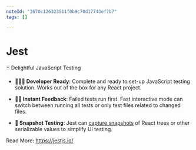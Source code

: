 ```yaml
---
noteId: "3670c126323511f0b9c70d17743ef7b7"
tags: []

---
```


# Jest

🃏 Delightful JavaScript Testing

- **👩🏻‍💻 Developer Ready**: Complete and ready to set-up JavaScript testing solution. Works out of the box for any React project.

- **🏃🏽 Instant Feedback**: Failed tests run first. Fast interactive mode can switch between running all tests or only test files related to changed files.

- **📸 Snapshot Testing**: Jest can [capture snapshots](https://jestjs.io/docs/snapshot-testing) of React trees or other serializable values to simplify UI testing.

Read More: https://jestjs.io/
